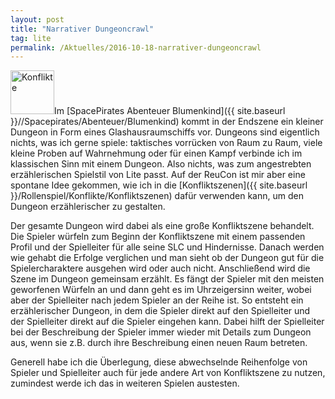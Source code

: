 ```yaml
---
layout: post
title: "Narrativer Dungeoncrawl"
tag: lite
permalink: /Aktuelles/2016-10-18-narrativer-dungeoncrawl
---
```


<img alt="Konflikte" class="floatleft" height="70" src="{{ site.baseurl }}/assets/pics/konflikte.png" width="70" />Im [SpacePirates Abenteuer Blumenkind]({{ site.baseurl }}//Spacepirates/Abenteuer/Blumenkind) kommt in der Endszene ein kleiner Dungeon in Form eines Glashausraumschiffs vor. Dungeons sind eigentlich nichts, was ich gerne spiele: taktisches vorrücken von Raum zu Raum, viele kleine Proben auf Wahrnehmung oder für einen Kampf verbinde ich im klassischen Sinn mit einem Dungeon. Also nichts, was zum angestrebten erzählerischen Spielstil von Lite passt. Auf der ReuCon ist mir aber eine spontane Idee gekommen, wie ich in die [Konfliktszenen]({{ site.baseurl }}/Rollenspiel/Konflikte/Konfliktszenen) dafür verwenden kann, um den Dungeon erzählerischer zu gestalten.

Der gesamte Dungeon wird dabei als eine große Konfliktszene behandelt. Die Spieler würfeln zum Beginn der Konfliktszene mit einem passenden Profil und der Spielleiter für alle seine SLC und Hindernisse. Danach werden wie gehabt die Erfolge verglichen und man sieht ob der Dungeon gut für die Spielercharaktere ausgehen wird oder auch nicht. Anschließend wird die Szene im Dungeon gemeinsam erzählt. Es fängt der Spieler mit den meisten geworfenen Würfeln an und dann geht es im Uhrzeigersinn weiter, wobei aber der Spielleiter nach jedem Spieler an der Reihe ist. So entsteht ein erzählerischer Dungeon, in dem die Spieler direkt auf den Spielleiter und der Spielleiter direkt auf die Spieler eingehen kann. Dabei hilft der Spielleiter bei der Beschreibung der Spieler immer wieder mit Details zum Dungeon aus, wenn sie z.B. durch ihre Beschreibung einen neuen Raum betreten.

Generell habe ich die Überlegung, diese abwechselnde Reihenfolge von Spieler und Spielleiter auch für jede andere Art von Konfliktszene zu nutzen, zumindest werde ich das in weiteren Spielen austesten.


